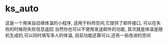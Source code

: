 # ks_auto
这是一个用来自动填体温的小程序,
适用于科师空间,它提供了邮件接口,
可以在失败的时候将失败信息返回
当然你也可以不使用发送邮件的功能,
其次就是体温是随机生成的,可以同时填写多人的体温,
目前功能还算可以,还有一些改进的空间


